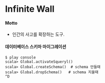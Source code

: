 Infinite Wall
=====================

#### Motto

- 인간의 사고를 확장하는 도구.

#### 데이터베이스 스키마 마이그레이션  

    $ play console
    scala> Global.activateSqueryl()
    scala> Global.createSchema()  # schema 만들때
    scala> Global.dropSchema()   # schema 지울때
    ^D
